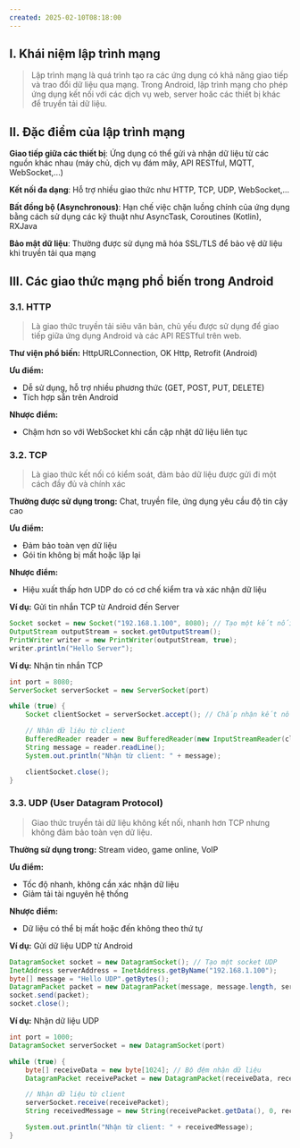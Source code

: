 ```yaml
---
created: 2025-02-10T08:18:00
---
```

## I. Khái niệm lập trình mạng

> Lập trình mạng là quá trình tạo ra các ứng dụng có khả năng giao tiếp và trao đổi dữ liệu qua mạng. Trong Android, lập trình mạng cho phép ứng dụng kết nối với các dịch vụ web, server hoăc các thiết bị khác để truyền tải dữ liệu.

## II. Đặc điểm của lập trình mạng

**Giao tiếp giữa các thiết bị**: Ứng dụng có thể gửi và nhận dữ liệu từ các nguồn khác nhau (máy chủ, dịch vụ đám mây, API RESTful, MQTT, WebSocket,...)

**Kết nối đa dạng**: Hỗ trợ nhiều giao thức như HTTP, TCP, UDP, WebSocket,...

**Bất đồng bộ (Asynchronous)**: Hạn chế việc chặn luồng chính của ứng dụng bằng cách sử dụng các kỹ thuật như AsyncTask, Coroutines (Kotlin), RXJava

**Bảo mật dữ liệu**: Thường được sử dụng mã hóa SSL/TLS để bảo vệ dữ liệu khi truyền tải qua mạng

## III. Các giao thức mạng phổ biến trong Android

### 3.1. HTTP

> Là giao thức truyền tải siêu văn bản, chủ yếu được sử dụng để giao tiếp giữa ứng dụng Android và các API RESTful trên web.

**Thư viện phổ biến:** HttpURLConnection, OK Http, Retrofit (Android)

**Ưu điểm:**
- Dễ sử dụng, hỗ trợ nhiều phương thức (GET, POST, PUT, DELETE)
- Tích hợp sẵn trên Android

**Nhược điểm:**
- Chậm hơn so với WebSocket khi cần cập nhật dữ liệu liên tục

### 3.2. TCP

> Là giao thức kết nối có kiểm soát, đảm bảo dữ liệu được gửi đi một cách đầy đủ và chính xác

**Thường được sử dụng trong:** Chat, truyền file, ứng dụng yêu cầu độ tin cậy cao

**Ưu điểm:**
- Đảm bảo toàn vẹn dữ liệu
- Gói tin không bị mất hoặc lặp lại

**Nhược điểm:** 
- Hiệu xuất thấp hơn UDP do có cơ chế kiểm tra và xác nhận dữ liệu

**Ví dụ:** Gửi tin nhắn TCP từ Android đến Server

```java
Socket socket = new Socket("192.168.1.100", 8080); // Tạo một kết nối TCP
OutputStream outputStream = socket.getOutputStream();
PrintWriter writer = new PrintWriter(outputStream, true);
writer.println("Hello Server");
```

**Ví dụ:** Nhận tin nhắn TCP 

```java
int port = 8080; 
ServerSocket serverSocket = new ServerSocket(port)

while (true) {
	Socket clientSocket = serverSocket.accept(); // Chấp nhận kết nối từ client

	// Nhận dữ liệu từ client
	BufferedReader reader = new BufferedReader(new InputStreamReader(clientSocket.getInputStream()));
	String message = reader.readLine();
	System.out.println("Nhận từ client: " + message);

	clientSocket.close();
}

```
### 3.3. UDP (User Datagram Protocol)

> Giao thức truyền tải dữ liệu không kết nối, nhanh hơn TCP nhưng không đảm bảo toàn vẹn dữ liệu.

**Thường sử dụng trong:** Stream video, game online, VoIP

**Ưu điểm:**
- Tốc độ nhanh, không cần xác nhận dữ liệu
- Giảm tải tài nguyên hệ thống

**Nhược điểm:**
- Dữ liệu có thể bị mất hoặc đến không theo thứ tự

**Ví dụ:** Gửi dữ liệu UDP từ Android

```java
DatagramSocket socket = new DatagramSocket(); // Tạo một socket UDP
InetAddress serverAddress = InetAddress.getByName("192.168.1.100");
byte[] message = "Hello UDP".getBytes();
DatagramPacket packet = new DatagramPacket(message, message.length, serverAddress, 1000);
socket.send(packet);
socket.close();
```

**Ví dụ:** Nhận dữ liệu UDP

```java
int port = 1000;
DatagramSocket serverSocket = new DatagramSocket(port)

while (true) {
	byte[] receiveData = new byte[1024]; // Bộ đệm nhận dữ liệu
	DatagramPacket receivePacket = new DatagramPacket(receiveData, receiveData.length);

	// Nhận dữ liệu từ client
	serverSocket.receive(receivePacket);
	String receivedMessage = new String(receivePacket.getData(), 0, receivePacket.getLength());

	System.out.println("Nhận từ client: " + receivedMessage);
}

```
